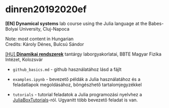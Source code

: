 # dinren20192020ef

**[EN] Dynamical systems** lab course using the Julia language at the Babes-Bolyai University, Cluj-Napoca

Note: most content in Hungarian  
Credits: Károly Dénes, Bulcsú Sándor


[[HU] **Dinamikai rendszerek**](http://phys.ubbcluj.ro/~bulcsu.sandor/dinamikai-rendszerek-20192020-ef/) tantárgy laborgyakorlatai, BBTE Magyar Fizika Intézet, Kolozsvár

* `github_basics.md` - github használatához lásd a  fájlt

* `examples.ipynb` - bevezető példák a Julia használatához és a feladatlapok megoldásához, böngészhető tartalomjegyzékkel

* `tutorials` - tutorial feladatok a Julia programozási nyelvhez a [JuliaBoxTutorials](https://github.com/JuliaComputing/JuliaBoxTutorials/tree/master/introductory-tutorials/intro-to-julia)-ról. Ugyanitt több bevezető feladat is van.


